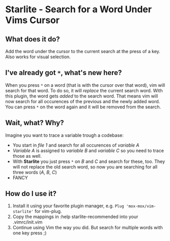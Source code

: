 Starlite - Search for a Word Under Vims Cursor
==============================================

What does it do?
----------------
Add the word under the cursor to the current search at the press of a key. Also works for visual selection.

I've already got `*`, what's new here?
--------------------------------------
When you press `*` on a word (that is with the cursor over that word), vim will
search for that word.  To do so, it will *replace* the current search word.
With this plugin, the word gets *added* to the search word. That means vim will
now search for all occurences of the previous and the newly added word. You can
press `*` on the word again and it will be removed from the search.



Wait, what? Why?
----------------
Imagine you want to trace a variable trough a codebase:
 * You start in *file 1* and search for all occurences of *variable A*
 * *Variable A* is assigned to *variable B* and *variable C* so you need to trace those as well.
 * With **Starlite** you just press ` * ` on *B* and *C* and search for these,
   too. They will not replace the old search word, so now you are searching for
   all three words (*A*, *B*, *C*)
 * FANCY


How do I use it?
----------------
1. Install it using your favorite plugin manager, e.g. `Plug 'mox-mox/vim-starlite'` for vim-plug.
2. Copy the mappings in :help starlite-recommended into your .vimrc/init.vim
3. Continue using Vim the way you did. But search for multiple words with one key press ;)


